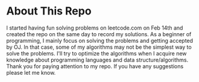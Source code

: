 # About This Repo
I started having fun solving problems on leetcode.com on Feb 14th and created the repo on the same day to record my solutions.
As a beginner of programming, I mainly focus on solving the problems and getting accepted by OJ. In that case, some of my algorithms may not be the simplest way to solve the problems. I'll try to optimize the algorithms when I acquire new knowledge about programming languages and data structure/algorithms.
Thank you for paying attention to my repo. If you have any suggestions please let me know. 
